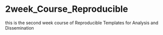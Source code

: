 # 2week_Course_Reproducible
this is the second week course of Reproducible Templates for Analysis and Dissemination 
